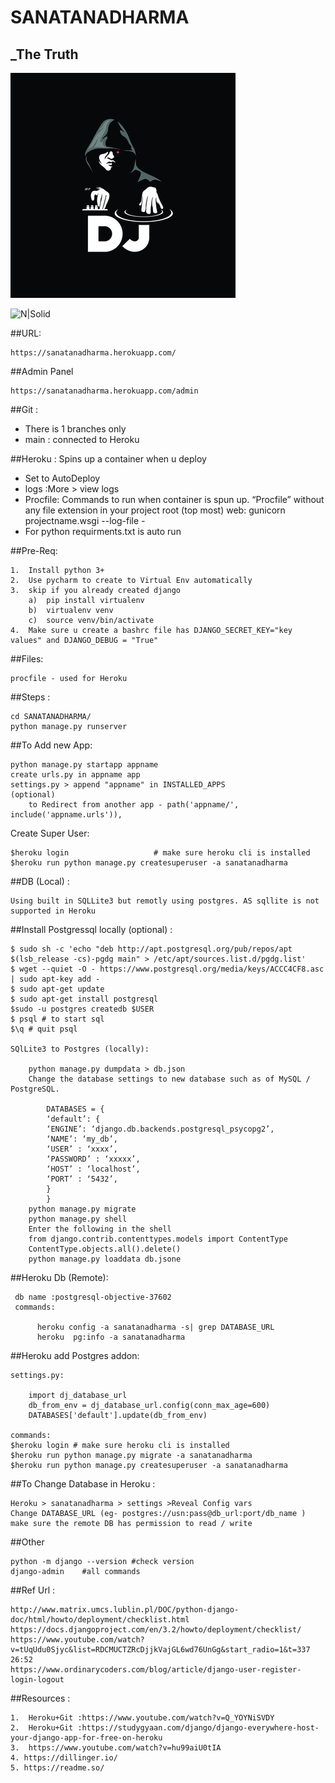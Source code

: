 # SANATANADHARMA


## _The Truth

![](templates/dj.jpg)

![N|Solid](https://mir-s3-cdn-cf.behance.net/project_modules/disp/cb29aa8482395.560be27480665.jpg)



##URL:

    https://sanatanadharma.herokuapp.com/

##Admin Panel

    https://sanatanadharma.herokuapp.com/admin 

##Git :

- There is 1 branches only
- main : connected to Heroku

##Heroku :
Spins up a container when u deploy

- Set to AutoDeploy
- logs :More > view logs 
- Procfile: Commands to run when container is spun up.
            “Procfile” without any file extension in your project root (top most)
              web: gunicorn projectname.wsgi --log-file -
- For python requirments.txt is auto run
    
    
##Pre-Req:


    1.  Install python 3+
    2.  Use pycharm to create to Virtual Env automatically 
    3.  skip if you already created django
        a)  pip install virtualenv
        b)  virtualenv venv
        c)  source venv/bin/activate
    4.  Make sure u create a bashrc file has DJANGO_SECRET_KEY="key values" and DJANGO_DEBUG = "True" 


##Files:

    procfile - used for Heroku
    
##Steps :

    cd SANATANADHARMA/
    python manage.py runserver

##To Add new App:
    
    python manage.py startapp appname
    create urls.py in appname app
    settings.py > append "appname" in INSTALLED_APPS 
    (optional) 
        to Redirect from another app - path('appname/', include('appname.urls')),

Create Super User:

    $heroku login                   # make sure heroku cli is installed
    $heroku run python manage.py createsuperuser -a sanatanadharma

##DB (Local) :

    Using built in SQLLite3 but remotly using postgres. AS sqllite is not supported in Heroku

##Install Postgressql locally (optional) :

    $ sudo sh -c 'echo "deb http://apt.postgresql.org/pub/repos/apt $(lsb_release -cs)-pgdg main" > /etc/apt/sources.list.d/pgdg.list'
    $ wget --quiet -O - https://www.postgresql.org/media/keys/ACCC4CF8.asc | sudo apt-key add -
    $ sudo apt-get update
    $ sudo apt-get install postgresql
    $sudo -u postgres createdb $USER
    $ psql # to start sql
    $\q # quit psql
    
    SQlLite3 to Postgres (locally):
    
        python manage.py dumpdata > db.json
        Change the database settings to new database such as of MySQL / PostgreSQL.
    
            DATABASES = {
            ‘default’: {
            ‘ENGINE’: ‘django.db.backends.postgresql_psycopg2’,
            ‘NAME’: ‘my_db’,
            ‘USER’ : ‘xxxx’,
            ‘PASSWORD’ : ‘xxxxx’,
            ‘HOST’ : ‘localhost’,
            ‘PORT’ : ‘5432’,
            }
            }
        python manage.py migrate
        python manage.py shell 
        Enter the following in the shell
        from django.contrib.contenttypes.models import ContentType
        ContentType.objects.all().delete()
        python manage.py loaddata db.jsone

##Heroku Db (Remote):
    
     db name :postgresql-objective-37602
     commands:

          heroku config -a sanatanadharma -s| grep DATABASE_URL
          heroku  pg:info -a sanatanadharma

##Heroku add Postgres addon:

    settings.py:

        import dj_database_url
        db_from_env = dj_database_url.config(conn_max_age=600)
        DATABASES['default'].update(db_from_env)

    commands:
    $heroku login # make sure heroku cli is installed
    $heroku run python manage.py migrate -a sanatanadharma
    $heroku run python manage.py createsuperuser -a sanatanadharma

##To Change Database in Heroku :
    
    Heroku > sanatanadharma > settings >Reveal Config vars
    Change DATABASE_URL (eg- postgres://usn:pass@db_url:port/db_name )
    make sure the remote DB has permission to read / write 


##Other

    python -m django --version #check version
    django-admin    #all commands 


##Ref Url :

    http://www.matrix.umcs.lublin.pl/DOC/python-django-doc/html/howto/deployment/checklist.html
    https://docs.djangoproject.com/en/3.2/howto/deployment/checklist/
    https://www.youtube.com/watch?v=tUqUdu0Sjyc&list=RDCMUCTZRcDjjkVajGL6wd76UnGg&start_radio=1&t=337
    26:52
    https://www.ordinarycoders.com/blog/article/django-user-register-login-logout

##Resources :
    
    1.  Heroku+Git :https://www.youtube.com/watch?v=Q_YOYNiSVDY
    2.  Heroku+Git :https://studygyaan.com/django/django-everywhere-host-your-django-app-for-free-on-heroku
    3.  https://www.youtube.com/watch?v=hu99aiU0tIA
    4. https://dillinger.io/
    5. https://readme.so/
